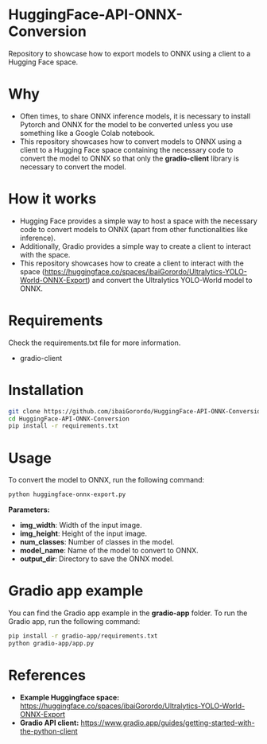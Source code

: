 # HuggingFace-API-ONNX-Conversion
 Repository to showcase how to export models to ONNX using a client to a Hugging Face space.

# Why
 - Often times, to share ONNX inference models, it is necessary to install Pytorch and ONNX for the model to be converted unless you use something like a Google Colab notebook.
 - This repository showcases how to convert models to ONNX using a client to a Hugging Face space containing the necessary code to convert the model to ONNX so that only the **gradio-client** library is necessary to convert the model.

# How it works
 - Hugging Face provides a simple way to host a space with the necessary code to convert models to ONNX (apart from other functionalities like inference).
 - Additionally, Gradio provides a simple way to create a client to interact with the space.
 - This repository showcases how to create a client to interact with the space (https://huggingface.co/spaces/ibaiGorordo/Ultralytics-YOLO-World-ONNX-Export) and convert the Ultralytics YOLO-World model to ONNX.

# Requirements
Check the requirements.txt file for more information.
 - gradio-client

# Installation
```bash
git clone https://github.com/ibaiGorordo/HuggingFace-API-ONNX-Conversion.git
cd HuggingFace-API-ONNX-Conversion
pip install -r requirements.txt
```

# Usage
To convert the model to ONNX, run the following command:
```bash
python huggingface-onnx-export.py
```
**Parameters:**
 - **img_width**: Width of the input image.
 - **img_height**: Height of the input image.
 - **num_classes**: Number of classes in the model.
 - **model_name**: Name of the model to convert to ONNX.
 - **output_dir**: Directory to save the ONNX model.

# Gradio app example
You can find the Gradio app example in the **gradio-app** folder. To run the Gradio app, run the following command:
```bash
pip install -r gradio-app/requirements.txt
python gradio-app/app.py
```

# References
 - **Example Huggingface space:** https://huggingface.co/spaces/ibaiGorordo/Ultralytics-YOLO-World-ONNX-Export
 - **Gradio API client:** https://www.gradio.app/guides/getting-started-with-the-python-client